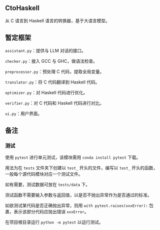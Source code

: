 ## CtoHaskell

从 C 语言到 Haskell 语言的转换器，基于大语言模型。

## 暂定框架

`assistant.py`：提供与 LLM 对话的接口。

`checker.py`：接入 GCC 与 GHC，做语法检查。

`preprocessor.py`：预处理 C 代码，提取全局变量。

`translator.py`：将 C 代码翻译到 Haskell 代码。

`optimizer.py`：对 Haskell 代码进行优化。

`verifier.py`：对 C 代码和 Haskell 代码进行对比。

`ui.py`：用户界面。

## 备注

### 测试

使用 `pytest` 进行单元测试，该模块需用 `conda install pytest` 下载。

用法为在 `tests` 文件夹下创建以 `test_` 开头的文件，编写以 `test_` 开头的函数，一般每个源代码模块对应一个测试文件。

如有需要，测试数据可放在 `tests/data` 下。

测试函数不需要输入参数与返回值，以是否不抛出异常作为是否通过的标准。

如欲测试某代码是否正确抛出异常，则用 `with pytest.raises(xxxError):` 包裹，表示该部分代码应抛出错误 `xxxError`。

在项目根目录运行 `python -m pytest` 以运行测试。
